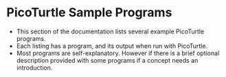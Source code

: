 # PicoTurtle Sample Programs

* This section of the documentation lists several example PicoTurtle programs.
* Each listing has a program, and its output when run with PicoTurtle.
* Most programs are self-explanatory. However if there is a brief optional
  description provided with some programs if a concept needs an introduction.